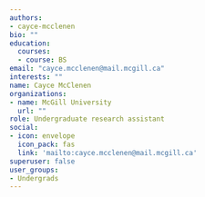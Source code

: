 ```yaml
---
authors:
- cayce-mcclenen
bio: ""
education:
  courses:
  - course: BS
email: "cayce.mcclenen@mail.mcgill.ca"
interests: ""
name: Cayce McClenen
organizations:
- name: McGill University
  url: ""
role: Undergraduate research assistant
social:
- icon: envelope
  icon_pack: fas
  link: 'mailto:cayce.mcclenen@mail.mcgill.ca'
superuser: false
user_groups:
- Undergrads
---
```


